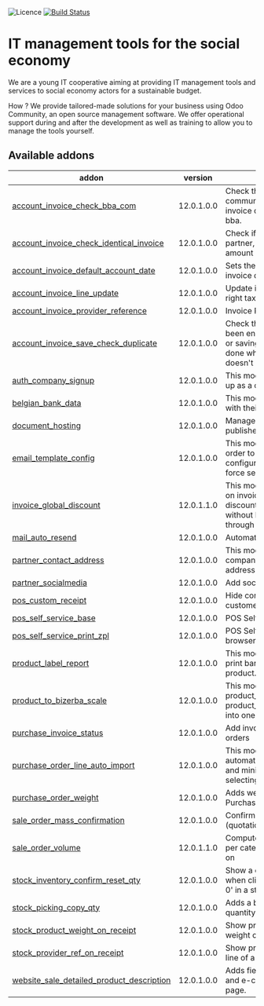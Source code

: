 ![Licence](https://img.shields.io/badge/licence-AGPL--3-blue.svg)
[![Build Status](https://travis-ci.com/coopiteasy/addons.svg?branch=12.0)](https://travis-ci.com/coopiteasy/addons)
# IT management tools for the social economy

We are a young IT cooperative aiming at providing IT management tools and
services to social economy actors for a sustainable budget.

How ? We provide tailored-made solutions for your business using Odoo Community,
 an open source management software. We offer operational support during and
 after the development as well as training to allow you to manage the tools
 yourself.

<!-- prettier-ignore-start -->
[//]: # (addons)

Available addons
----------------
addon | version | summary
--- | --- | ---
[account_invoice_check_bba_com](account_invoice_check_bba_com/) | 12.0.1.0.0 | Check the structured communication if the supplier invoice communication is of type bba.
[account_invoice_check_identical_invoice](account_invoice_check_identical_invoice/) | 12.0.1.0.0 | Check if invoices with the same partner, invoice date and total amount already exist
[account_invoice_default_account_date](account_invoice_default_account_date/) | 12.0.1.0.0 | Sets the accounting date to the invoice date by default.
[account_invoice_line_update](account_invoice_line_update/) | 12.0.1.0.0 | Update invoice lines to reload the right taxes on the lines.
[account_invoice_provider_reference](account_invoice_provider_reference/) | 12.0.1.0.0 | Invoice Provider Reference
[account_invoice_save_check_duplicate](account_invoice_save_check_duplicate/) | 12.0.1.0.0 | Check that account invoice hasn't been encoded twice when creating or saving. This step is normally done when validating. This step doesn't replace the validation.
[auth_company_signup](auth_company_signup/) | 12.0.1.0.0 | This module allows a user to sign up as a company.
[belgian_bank_data](belgian_bank_data/) | 12.0.1.0.0 | This module imports Belgian banks with their name and BIC code.
[document_hosting](document_hosting/) | 12.0.1.0.0 | Manage documents that can be published on website with ??.
[email_template_config](email_template_config/) | 12.0.1.0.0 | This module extends the email in order to force some behaviours configured in the mail template(e.g. force send mail or not).
[invoice_global_discount](invoice_global_discount/) | 12.0.1.1.0 | This module give global discount on invoice. It allows to set the same discount on all the invoice lines without been forced to go manually through them.
[mail_auto_resend](mail_auto_resend/) | 12.0.1.0.0 | Automatically resend failed emails
[partner_contact_address](partner_contact_address/) | 12.0.1.0.0 | This module allows to have company contacts with their own address.
[partner_socialmedia](partner_socialmedia/) | 12.0.1.0.0 | Add social media fields to contacts
[pos_custom_receipt](pos_custom_receipt/) | 12.0.1.0.0 | Hide company's email and add customer's name to POS receipt
[pos_self_service_base](pos_self_service_base/) | 12.0.1.0.0 | POS Self-Service Base Module
[pos_self_service_print_zpl](pos_self_service_print_zpl/) | 12.0.1.0.0 | POS Self-Service Print ZPL from browser
[product_label_report](product_label_report/) | 12.0.1.0.0 | This module allows to show the print barcode and name of the product.
[product_to_bizerba_scale](product_to_bizerba_scale/) | 12.0.1.0.0 | This module merges product_to_scale_bizerba and product_to_scale_bizerba_extended into one.
[purchase_invoice_status](purchase_invoice_status/) | 12.0.1.0.0 | Add invoice status on purchase orders
[purchase_order_line_auto_import](purchase_order_line_auto_import/) | 12.0.1.0.0 | This module allows to create automatically line with the product and minimal quantities when selecting the partner.
[purchase_order_weight](purchase_order_weight/) | 12.0.1.0.0 | Adds weight and weight unit to Purchase Order
[sale_order_mass_confirmation](sale_order_mass_confirmation/) | 12.0.1.0.0 | Confirm multiple sale orders (quotations) with one action
[sale_order_volume](sale_order_volume/) | 12.0.1.1.0 | Computes the volume of products per category ordered and display it on
[stock_inventory_confirm_reset_qty](stock_inventory_confirm_reset_qty/) | 12.0.1.0.0 | Show a confirmation dialog box when clicking on 'Set quantities to 0' in a stock.inventory
[stock_picking_copy_qty](stock_picking_copy_qty/) | 12.0.1.0.0 | Adds a button to copy reserved quantity to received quantity
[stock_product_weight_on_receipt](stock_product_weight_on_receipt/) | 12.0.1.0.0 | Show product weight and unit weight on each line of a receipt
[stock_provider_ref_on_receipt](stock_provider_ref_on_receipt/) | 12.0.1.0.0 | Show provider reference on each line of a receipt
[website_sale_detailed_product_description](website_sale_detailed_product_description/) | 12.0.1.0.0 | Adds fields to Product Template and e-commerce's product list and page.

[//]: # (end addons)
<!-- prettier-ignore-end -->
